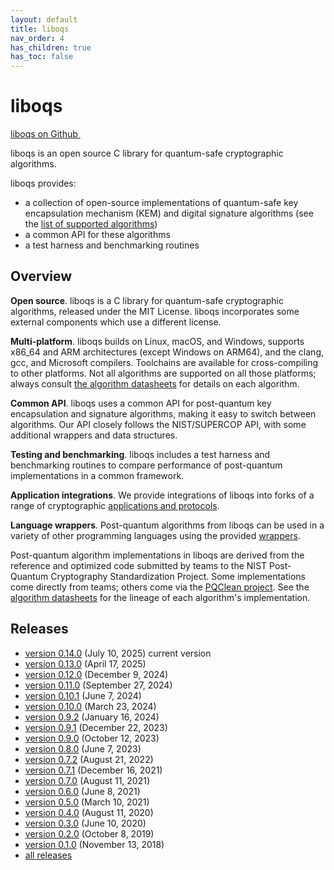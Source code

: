```yaml
---
layout: default
title: liboqs
nav_order: 4
has_children: true
has_toc: false
---
```


# liboqs

<div class="float-right"><a class="btn btn-purple" href="https://github.com/open-quantum-safe/liboqs">liboqs on Github <img src="{{ site.baseurl }}/img/logos/GitHub-Mark-Light-64px.png" style="height: 1em; padding-left: 1em; margin-bottom: -2px;"></a></div>

liboqs is an open source C library for quantum-safe cryptographic algorithms.

liboqs provides:


- a collection of open-source implementations of quantum-safe key encapsulation mechanism (KEM) and digital signature algorithms (see the [list of supported algorithms](algorithms))
- a common API for these algorithms
- a test harness and benchmarking routines

## Overview

**Open source**. liboqs is a C library for quantum-safe cryptographic algorithms, released under the MIT License. liboqs incorporates some external components which use a different license.

**Multi-platform**. liboqs builds on Linux, macOS, and Windows, supports x86_64 and ARM architectures (except Windows on ARM64), and the clang, gcc, and Microsoft compilers.  Toolchains are available for cross-compiling to other platforms. Not all algorithms are supported on all those platforms; always consult [the algorithm datasheets](algorithms) for details on each algorithm.

**Common API**. liboqs uses a common API for post-quantum key encapsulation and signature algorithms, making it easy to switch between algorithms. Our API closely follows the NIST/SUPERCOP API, with some additional wrappers and data structures.

**Testing and benchmarking**. liboqs includes a test harness and benchmarking routines to compare performance of post-quantum implementations in a common framework.

**Application integrations**. We provide integrations of liboqs into forks of a range of cryptographic [applications and protocols](../applications).

**Language wrappers**. Post-quantum algorithms from liboqs can be used in a variety of other programming languages using the provided [wrappers](wrappers).

Post-quantum algorithm implementations in liboqs are derived from the reference and optimized code submitted by teams to the NIST Post-Quantum Cryptography Standardization Project.  Some implementations come directly from teams; others come via the [PQClean project](https://github.com/PQClean/PQClean).  See the [algorithm datasheets](algorithms) for the lineage of each algorithm's implementation.

## Releases

- [version 0.14.0](https://github.com/open-quantum-safe/liboqs/releases/tag/0.14.0) (July 10, 2025) <span class="label label-green">current version</span>
- [version 0.13.0](https://github.com/open-quantum-safe/liboqs/releases/tag/0.13.0) (April 17, 2025)
- [version 0.12.0](https://github.com/open-quantum-safe/liboqs/releases/tag/0.12.0) (December 9, 2024)
- [version 0.11.0](https://github.com/open-quantum-safe/liboqs/releases/tag/0.11.0) (September 27, 2024)
- [version 0.10.1](https://github.com/open-quantum-safe/liboqs/releases/tag/0.10.1) (June 7, 2024)
- [version 0.10.0](https://github.com/open-quantum-safe/liboqs/releases/tag/0.10.0) (March 23, 2024)
- [version 0.9.2](https://github.com/open-quantum-safe/liboqs/releases/tag/0.9.2) (January 16, 2024)
- [version 0.9.1](https://github.com/open-quantum-safe/liboqs/releases/tag/0.9.1) (December 22, 2023)
- [version 0.9.0](https://github.com/open-quantum-safe/liboqs/releases/tag/0.9.0) (October 12, 2023)
- [version 0.8.0](https://github.com/open-quantum-safe/liboqs/releases/tag/0.8.0) (June 7, 2023)
- [version 0.7.2](https://github.com/open-quantum-safe/liboqs/releases/tag/0.7.2) (August 21, 2022)
- [version 0.7.1](https://github.com/open-quantum-safe/liboqs/releases/tag/0.7.1) (December 16, 2021)
- [version 0.7.0](https://github.com/open-quantum-safe/liboqs/releases/tag/0.7.0) (August 11, 2021)
- [version 0.6.0](https://github.com/open-quantum-safe/liboqs/releases/tag/0.6.0) (June 8, 2021)
- [version 0.5.0](https://github.com/open-quantum-safe/liboqs/releases/tag/0.5.0) (March 10, 2021)
- [version 0.4.0](https://github.com/open-quantum-safe/liboqs/releases/tag/0.4.0) (August 11, 2020)
- [version 0.3.0](https://github.com/open-quantum-safe/liboqs/releases/tag/0.3.0) (June 10, 2020)
- [version 0.2.0](https://github.com/open-quantum-safe/liboqs/releases/tag/0.2.0) (October 8, 2019)
- [version 0.1.0](https://github.com/open-quantum-safe/liboqs/releases/tag/master-0.1.0) (November 13, 2018)
- [all releases](https://github.com/open-quantum-safe/liboqs/releases)
